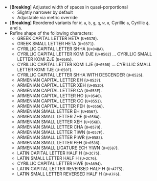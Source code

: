 * \[**Breaking**\] Adjusted width of spaces in quasi-porportional
  - Slightly narrower by default
  - Adjustable via metric override
* \[**Breaking**\] Reordered variants for `W`, `a`, `b`, `g`, `q`, `w`, `α`, Cyrillic `а`, Cyrillic `ф`, and `$`.
* Refine shape of the following characters:
  - GREEK CAPITAL LETTER HETA (`U+0370`).
  - GREEK SMALL LETTER HETA (`U+0371`).
  - CYRILLIC CAPITAL LETTER SHHA (`U+04BA`).
  - CYRILLIC CAPITAL LETTER KOMI DJE (`U+0502`) ... CYRILLIC SMALL LETTER KOMI ZJE (`U+0505`).
  - CYRILLIC CAPITAL LETTER KOMI LJE (`U+0508`) ... CYRILLIC SMALL LETTER KOMI TJE (`U+050F`).
  - CYRILLIC CAPITAL LETTER SHHA WITH DESCENDER (`U+0526`).
  - ARMENIAN CAPITAL LETTER EH (`U+0537`).
  - ARMENIAN CAPITAL LETTER XEH (`U+053D`).
  - ARMENIAN CAPITAL LETTER CA (`U+053E`).
  - ARMENIAN CAPITAL LETTER HO (`U+0540`).
  - ARMENIAN CAPITAL LETTER CO (`U+0551`).
  - ARMENIAN CAPITAL LETTER FEH (`U+0556`).
  - ARMENIAN SMALL LETTER EH (`U+0567`).
  - ARMENIAN SMALL LETTER ZHE (`U+056A`).
  - ARMENIAN SMALL LETTER XEH (`U+056D`).
  - ARMENIAN SMALL LETTER CHA (`U+0579`).
  - ARMENIAN SMALL LETTER TIWN (`U+057F`).
  - ARMENIAN SMALL LETTER PIWR (`U+0583`).
  - ARMENIAN SMALL LETTER FEH (`U+0586`).
  - ARMENIAN SMALL LIGATURE ECH YIWN (`U+0587`).
  - LATIN CAPITAL LETTER HALF H (`U+2C75`).
  - LATIN SMALL LETTER HALF H (`U+2C76`).
  - CYRILLIC CAPITAL LETTER HWE (`U+A694`).
  - LATIN CAPITAL LETTER REVERSED HALF H (`U+A7F5`).
  - LATIN SMALL LETTER REVERSED HALF H (`U+A7F6`).
